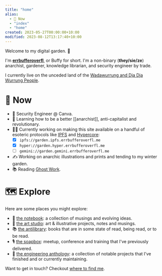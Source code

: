 ```yaml
---
title: "home"
alias:
  - 🌈 Now
  - "index"
  - "home"
created: 2023-05-27T00:00:00+10:00
modified: 2023-08-12T13:17:40+10:00
---
```

Welcome to my digital garden. 🌱

I'm **[errbufferoverfl](notes/errbufferoverfl.md)**, or Buffy for short. I'm a non-binary (**they/sie/ze**) anarchist, gardener, knowledge librarian, and security engineer by trade.

I currently live on the unceded land of the [Wadawurrung and Dja Dja Wurrung People](notes/wadawurrung-and-dja-dja-wurrung-people.md).

# 🌈 Now

- 📐 Security Engineer @ Canva.
- 🧠 Learning how to be a better [[anarchist]], anti-capitalist and revolutionary.
- 👨‍💻 Currently working on making this site available on a handful of esoteric protocols like [IPFS](notes/ipfs.md) and [Hypercore](notes/hypercore.md):
	- [x] `ipfs://garden.ipfs.errbufferoverfl.me`
	- [x] `hyper://garden.hyper.errbufferoverfl.me`
	- [ ] `gemini://garden.gemini.errbufferoverfl.me`
- ✍️ Working on anarchic illustrations and prints and tending to my winter garden.
- 📚 Reading [Ghost Work](books/ghost-work.md).

# 🗺️ Explore

Here are some places you might explore:

- 📖 [the notebook](/notes): a collection of musings and evolving ideas.
- 🎨 [the art studio](/the-art-studio.md): art & illustrative projects, notes and musings.
- 📚 [the antilibrary](/the-antilibrary.md): books that are in some state of read, being read, or to be read.
- 🎙️ [the soapbox](/soapbox): meetup, conference and training that I've previously delivered.
- 🔧 [the engineering anthology](projects.md): a collection of notable projects that I’ve finished and or currently maintaining.

Want to get in touch? Checkout [where to find me](https://links.errbufferoverfl.me).